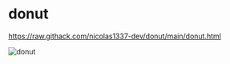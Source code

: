 # donut

https://raw.githack.com/nicolas1337-dev/donut/main/donut.html

![donut](https://user-images.githubusercontent.com/66581305/123843767-1bb6fa00-d8c7-11eb-86ae-efaa5f1b6171.gif)


